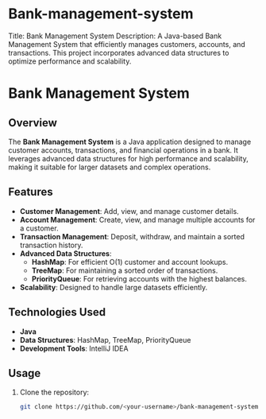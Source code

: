 # Bank-management-system
Title: Bank Management System  Description: A Java-based Bank Management System that efficiently manages customers, accounts, and transactions. This project incorporates advanced data structures to optimize performance and scalability.
# Bank Management System

## Overview
The **Bank Management System** is a Java application designed to manage customer accounts, transactions, and financial operations in a bank. It leverages advanced data structures for high performance and scalability, making it suitable for larger datasets and complex operations.

## Features
- **Customer Management**: Add, view, and manage customer details.
- **Account Management**: Create, view, and manage multiple accounts for a customer.
- **Transaction Management**: Deposit, withdraw, and maintain a sorted transaction history.
- **Advanced Data Structures**:
  - **HashMap**: For efficient O(1) customer and account lookups.
  - **TreeMap**: For maintaining a sorted order of transactions.
  - **PriorityQueue**: For retrieving accounts with the highest balances.
- **Scalability**: Designed to handle large datasets efficiently.

## Technologies Used
- **Java**
- **Data Structures**: HashMap, TreeMap, PriorityQueue
- **Development Tools**: IntelliJ IDEA

## Usage
1. Clone the repository:
   ```bash
   git clone https://github.com/<your-username>/bank-management-system.git

